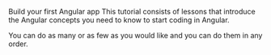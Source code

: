 Build your first Angular app
This tutorial consists of lessons that introduce the Angular concepts you need to know to start coding in Angular.

You can do as many or as few as you would like and you can do them in any order.
